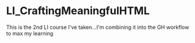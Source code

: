 # LI_CraftingMeaningfulHTML
This is the 2nd LI course I've taken...I'm combining it into the GH workflow to max my learning
